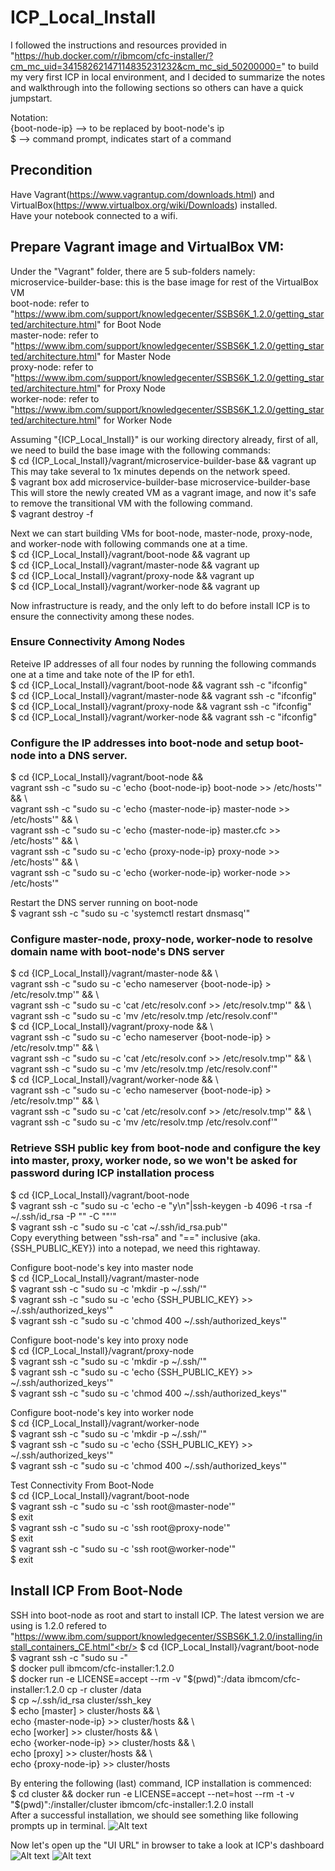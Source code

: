 # ICP_Local_Install
I followed the instructions and resources provided in "https://hub.docker.com/r/ibmcom/cfc-installer/?cm_mc_uid=34158262147114835231232&cm_mc_sid_50200000=" to build my very first ICP in local environment, and I decided to summarize the notes and walkthrough into the following sections so others can have a quick jumpstart.

Notation:<br/>
{boot-node-ip} --> to be replaced by boot-node's ip<br/>
$ --> command prompt, indicates start of a command

## Precondition
Have Vagrant(https://www.vagrantup.com/downloads.html) and VirtualBox(https://www.virtualbox.org/wiki/Downloads) installed.<br/>
Have your notebook connected to a wifi.

## Prepare Vagrant image and VirtualBox VM:
Under the "Vagrant" folder, there are 5 sub-folders namely:<br/>
microservice-builder-base: this is the base image for rest of the VirtualBox VM<br/>
boot-node: refer to "https://www.ibm.com/support/knowledgecenter/SSBS6K_1.2.0/getting_started/architecture.html" for Boot Node<br/>
master-node: refer to "https://www.ibm.com/support/knowledgecenter/SSBS6K_1.2.0/getting_started/architecture.html" for Master Node<br/>
proxy-node: refer to "https://www.ibm.com/support/knowledgecenter/SSBS6K_1.2.0/getting_started/architecture.html" for Proxy Node<br/>
worker-node: refer to "https://www.ibm.com/support/knowledgecenter/SSBS6K_1.2.0/getting_started/architecture.html" for Worker Node<br/>

Assuming "{ICP_Local_Install}" is our working directory already, first of all, we need to build the base image with the following commands:<br/>
$ cd {ICP_Local_Install}/vagrant/microservice-builder-base && vagrant up<br/>
This may take several to 1x minutes depends on the network speed.<br/>
$ vagrant box add microservice-builder-base microservice-builder-base<br/>
This will store the newly created VM as a vagrant image, and now it's safe to remove the transitional VM with the following command.<br/>
$ vagrant destroy -f<br/>

Next we can start building VMs for boot-node, master-node, proxy-node, and worker-node with following commands one at a time.<br/>
$ cd {ICP_Local_Install}/vagrant/boot-node && vagrant up<br/>
$ cd {ICP_Local_Install}/vagrant/master-node && vagrant up<br/>
$ cd {ICP_Local_Install}/vagrant/proxy-node && vagrant up<br/>
$ cd {ICP_Local_Install}/vagrant/worker-node && vagrant up<br/>

Now infrastructure is ready, and the only left to do before install ICP is to ensure the connectivity among these nodes.<br/>

### Ensure Connectivity Among Nodes
Reteive IP addresses of all four nodes by running the following commands one at a time and take note of the IP for eth1.<br/>
$ cd {ICP_Local_Install}/vagrant/boot-node && vagrant ssh -c "ifconfig"<br/>
$ cd {ICP_Local_Install}/vagrant/master-node && vagrant ssh -c "ifconfig"<br/>
$ cd {ICP_Local_Install}/vagrant/proxy-node && vagrant ssh -c "ifconfig"<br/>
$ cd {ICP_Local_Install}/vagrant/worker-node && vagrant ssh -c "ifconfig"<br/>

### Configure the IP addresses into boot-node and setup boot-node into a DNS server.<br/>
$ cd {ICP_Local_Install}/vagrant/boot-node && \
vagrant ssh -c "sudo su -c 'echo {boot-node-ip} boot-node >> /etc/hosts'" && \\<br/>
vagrant ssh -c "sudo su -c 'echo {master-node-ip} master-node >> /etc/hosts'" && \\<br/>
vagrant ssh -c "sudo su -c 'echo {master-node-ip} master.cfc >> /etc/hosts'" && \\<br/>
vagrant ssh -c "sudo su -c 'echo {proxy-node-ip} proxy-node >> /etc/hosts'" && \\<br/>
vagrant ssh -c "sudo su -c 'echo {worker-node-ip} worker-node >> /etc/hosts'"

Restart the DNS server running on boot-node<br/>
$ vagrant ssh -c "sudo su -c 'systemctl restart dnsmasq'"

### Configure master-node, proxy-node, worker-node to resolve domain name with boot-node's DNS server<br/>
$ cd {ICP_Local_Install}/vagrant/master-node && \\<br/>
vagrant ssh -c "sudo su -c 'echo nameserver {boot-node-ip} > /etc/resolv.tmp'" && \\<br/>
vagrant ssh -c "sudo su -c 'cat /etc/resolv.conf >> /etc/resolv.tmp'" && \\<br/>
vagrant ssh -c "sudo su -c 'mv /etc/resolv.tmp /etc/resolv.conf'"<br/>
$ cd {ICP_Local_Install}/vagrant/proxy-node && \\<br/>
vagrant ssh -c "sudo su -c 'echo nameserver {boot-node-ip} > /etc/resolv.tmp'" && \\<br/>
vagrant ssh -c "sudo su -c 'cat /etc/resolv.conf >> /etc/resolv.tmp'" && \\<br/>
vagrant ssh -c "sudo su -c 'mv /etc/resolv.tmp /etc/resolv.conf'"<br/>
$ cd {ICP_Local_Install}/vagrant/worker-node && \\<br/>
vagrant ssh -c "sudo su -c 'echo nameserver {boot-node-ip} > /etc/resolv.tmp'" && \\<br/>
vagrant ssh -c "sudo su -c 'cat /etc/resolv.conf >> /etc/resolv.tmp'" && \\<br/>
vagrant ssh -c "sudo su -c 'mv /etc/resolv.tmp /etc/resolv.conf'"

### Retrieve SSH public key from boot-node and configure the key into master, proxy, worker node, so we won't be asked for password during ICP installation process<br/>
$ cd {ICP_Local_Install}/vagrant/boot-node<br/>
$ vagrant ssh -c "sudo su -c 'echo -e  \"y\n\"|ssh-keygen -b 4096 -t rsa -f ~/.ssh/id_rsa -P \"\" -C \"\"'"<br/>
$ vagrant ssh -c "sudo su -c 'cat ~/.ssh/id_rsa.pub'"<br/>
Copy everything between "ssh-rsa" and "==" inclusive (aka. {SSH_PUBLIC_KEY}) into a notepad, we need this rightaway.<br/>

Configure boot-node's key into master node<br/>
$ cd {ICP_Local_Install}/vagrant/master-node<br/>
$ vagrant ssh -c "sudo su -c 'mkdir -p ~/.ssh/'"<br/>
$ vagrant ssh -c "sudo su -c 'echo {SSH_PUBLIC_KEY} >> ~/.ssh/authorized_keys'"<br/>
$ vagrant ssh -c "sudo su -c 'chmod 400 ~/.ssh/authorized_keys'"

Configure boot-node's key into proxy node<br/>
$ cd {ICP_Local_Install}/vagrant/proxy-node<br/>
$ vagrant ssh -c "sudo su -c 'mkdir -p ~/.ssh/'"<br/>
$ vagrant ssh -c "sudo su -c 'echo {SSH_PUBLIC_KEY} >> ~/.ssh/authorized_keys'"<br/>
$ vagrant ssh -c "sudo su -c 'chmod 400 ~/.ssh/authorized_keys'"

Configure boot-node's key into worker node<br/>
$ cd {ICP_Local_Install}/vagrant/worker-node<br/>
$ vagrant ssh -c "sudo su -c 'mkdir -p ~/.ssh/'"<br/>
$ vagrant ssh -c "sudo su -c 'echo {SSH_PUBLIC_KEY} >> ~/.ssh/authorized_keys'"<br/>
$ vagrant ssh -c "sudo su -c 'chmod 400 ~/.ssh/authorized_keys'"

Test Connectivity From Boot-Node<br/>
$ cd {ICP_Local_Install}/vagrant/boot-node<br/>
$ vagrant ssh -c "sudo su -c 'ssh root@master-node'"<br/>
$ exit<br/>
$ vagrant ssh -c "sudo su -c 'ssh root@proxy-node'"<br/>
$ exit<br/>
$ vagrant ssh -c "sudo su -c 'ssh root@worker-node'"<br/>
$ exit

## Install ICP From Boot-Node
SSH into boot-node as root and start to install ICP. The latest version we are using is 1.2.0 refered to "https://www.ibm.com/support/knowledgecenter/SSBS6K_1.2.0/installing/install_containers_CE.html"<br/>
$ cd {ICP_Local_Install}/vagrant/boot-node<br/>
$ vagrant ssh -c "sudo su -"<br/>
$ docker pull ibmcom/cfc-installer:1.2.0<br/>
$ docker run -e LICENSE=accept --rm -v "$(pwd)":/data ibmcom/cfc-installer:1.2.0 cp -r cluster /data<br/>
$ cp ~/.ssh/id_rsa cluster/ssh_key<br/>
$ echo [master] > cluster/hosts && \\<br/>
echo {master-node-ip} >> cluster/hosts && \\<br/>
echo [worker] >> cluster/hosts && \\<br/>
echo {worker-node-ip} >> cluster/hosts && \\<br/>
echo [proxy] >> cluster/hosts && \\<br/>
echo {proxy-node-ip} >> cluster/hosts

By entering the following (last) command, ICP installation is commenced:<br/>
$ cd cluster && docker run -e LICENSE=accept --net=host --rm -t -v "$(pwd)":/installer/cluster ibmcom/cfc-installer:1.2.0 install<br/>
After a successful installation, we should see something like following prompts up in terminal.
![Alt text](successful_install.gif "successful_install")

Now let's open up the "UI URL" in browser to take a look at ICP's dashboard
![Alt text](login.gif "login")
![Alt text](dashboard.gif "dashboard")
